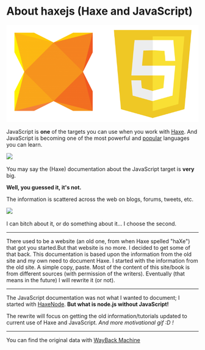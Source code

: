 # About haxejs (Haxe and JavaScript)

![Haxe logo](../img/haxe_javascript_logos.png)

JavaScript is **one** of the targets you can use when you work with [Haxe](http://haxe.org/).
And JavaScript is becoming one of the most powerful and [popular](https://github.com/blog/2047-language-trends-on-github) languages you can learn.

![](https://cloud.githubusercontent.com/assets/2623954/9098640/f15e22b4-3b7f-11e5-9496-12b6d811f0ea.jpg)

You may say the (Haxe) documentation about the JavaScript target is **very** big.

**Well, you guessed it, it's not.**

The information is scattered across the web on blogs, forums, tweets, etc.


![](http://www.reactiongifs.com/r/do.gif)

I can bitch about it, or do something about it... I choose the second.

----

There used to be a website (an old one, from when Haxe spelled "haXe") that got you started.But that website is no more.  I decided to get some of that back. This documentation is based upon the information from the old site and my own need to document Haxe. I started with the information from the old site. A simple copy, paste. Most of the content of this site/book is from different sources (with permission of the writers). Eventually (that means in the future) I will rewrite it (or not).

---

The JavaScript documentation was not what I wanted to document; I started with [HaxeNode](http://matthijskamstra.github.io/haxenode/).  **But what is node.js without JavaScript!**

The rewrite will focus on getting the old information/tutorials updated to current use of Haxe and JavaScript.
*And more motivational gif :D !*


----

You can find the original data with [WayBack Machine](https://web.archive.org/web/20130917142452/http://www.haxejs.org/externs)

